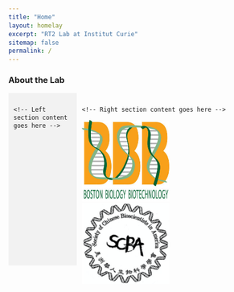 ```yaml
---
title: "Home"
layout: homelay
excerpt: "RT2 Lab at Institut Curie"
sitemap: false
permalink: /
---
```


### About the Lab

<div style="display: flex; flex-direction: row;">
  
  <div style="flex-basis: 25%; background-color: #f2f2f2; padding: 10px;">
    
    <!-- Left section content goes here -->
    
  </div>
  
  <div style="flex-basis: 75%; padding: 10px;">
    
    <!-- Right section content goes here -->
    
<img src="images/logo/bbb_logo_yl_xl_v1.jpg" alt="logo example 2" style="width:50%;height:50%">
<img src="images/logo/screen_shot_2018-02-19_at_10.50.36_am_0.png" alt="logo example 3" style="width:50%;height:50%" >
    
  </div>
  
</div>

